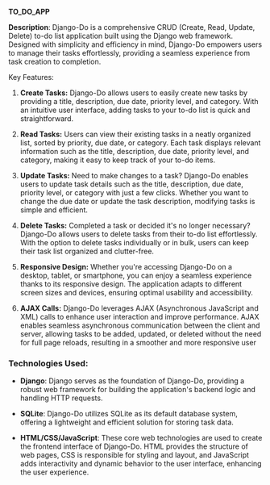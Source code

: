 **TO_DO_APP**

**Description**:
Django-Do is a comprehensive CRUD (Create, Read, Update, Delete) to-do list application built using the Django web framework. Designed with simplicity and efficiency in mind, Django-Do empowers users to manage their tasks effortlessly, providing a seamless experience from task creation to completion.

Key Features:

1. **Create Tasks:** Django-Do allows users to easily create new tasks by providing a title, description, due date, priority level, and category. With an intuitive user interface, adding tasks to your to-do list is quick and straightforward.

2. **Read Tasks:** Users can view their existing tasks in a neatly organized list, sorted by priority, due date, or category. Each task displays relevant information such as the title, description, due date, priority level, and category, making it easy to keep track of your to-do items.

3. **Update Tasks:** Need to make changes to a task? Django-Do enables users to update task details such as the title, description, due date, priority level, or category with just a few clicks. Whether you want to change the due date or update the task description, modifying tasks is simple and efficient.

4. **Delete Tasks:** Completed a task or decided it's no longer necessary? Django-Do allows users to delete tasks from their to-do list effortlessly. With the option to delete tasks individually or in bulk, users can keep their task list organized and clutter-free.


7. **Responsive Design:** Whether you're accessing Django-Do on a desktop, tablet, or smartphone, you can enjoy a seamless experience thanks to its responsive design. The application adapts to different screen sizes and devices, ensuring optimal usability and accessibility.

8. **AJAX Calls:** Django-Do leverages AJAX (Asynchronous JavaScript and XML) calls to enhance user interaction and improve performance. AJAX enables seamless asynchronous communication between the client and server, allowing tasks to be added, updated, or deleted without the need for full page reloads, resulting in a smoother and more responsive user 

### Technologies Used:
- **Django**: Django serves as the foundation of Django-Do, providing a robust web framework for building the application's backend logic and handling HTTP requests.
  
- **SQLite**: Django-Do utilizes SQLite as its default database system, offering a lightweight and efficient solution for storing task data.

- **HTML/CSS/JavaScript**: These core web technologies are used to create the frontend interface of Django-Do. HTML provides the structure of web pages, CSS is responsible for styling and layout, and JavaScript adds interactivity and dynamic behavior to the user interface, enhancing the user experience.

